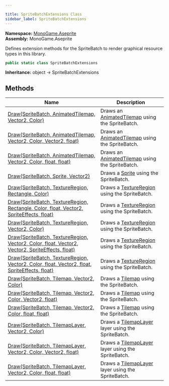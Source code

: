 ```yaml
---

title: SpriteBatchExtensions Class
sidebar_label: SpriteBatchExtensions
---
```

**Namespace:** [MonoGame.Aseprite](../)  
**Assembly:** MonoGame.Aseprite

Defines extension methods for the SpriteBatch to render graphical resource types in this library.

```csharp
public static class SpriteBatchExtensions
```

**Inheritance:** object → SpriteBatchExtensions

## Methods

| Name                                                                                                                                                                                                     | Description                                                                             |
| -------------------------------------------------------------------------------------------------------------------------------------------------------------------------------------------------------- | --------------------------------------------------------------------------------------- |
| [Draw(SpriteBatch, AnimatedTilemap, Vector2, Color)](Methods/Draw#drawspritebatch-animatedtilemap-vector2-color)                                                                                      | Draws an [AnimatedTilemap](../Tilemaps/AnimatedTilemap/) using the SpriteBatch. |
| [Draw(SpriteBatch, AnimatedTilemap, Vector2, Color, Vector2, float)](Methods/Draw#drawspritebatch-animatedtilemap-vector2-color-vector2-float)                                                        | Draws an [AnimatedTilemap](../Tilemaps/AnimatedTilemap/) using the SpriteBatch. |
| [Draw(SpriteBatch, AnimatedTilemap, Vector2, Color, float, float)](Methods/Draw#drawspritebatch-animatedtilemap-vector2-color-float-float)                                                            | Draws an [AnimatedTilemap](../Tilemaps/AnimatedTilemap/) using the SpriteBatch. |
| [Draw(SpriteBatch, Sprite, Vector2)](Methods/Draw#drawspritebatch-sprite-vector2)                                                                                                                     | Draws a [Sprite](../Sprites/Sprite/) using the SpriteBatch.                     |
| [Draw(SpriteBatch, TextureRegion, Rectangle, Color)](Methods/Draw#drawspritebatch-textureregion-rectangle-color)                                                                                      | Draws a [TextureRegion](../TextureRegion/) using the SpriteBatch.               |
| [Draw(SpriteBatch, TextureRegion, Rectangle, Color, float, Vector2, SpriteEffects, float)](Methods/Draw#drawspritebatch-textureregion-rectangle-color-float-vector2-spriteeffects-float)              | Draws a [TextureRegion](../TextureRegion/) using the SpriteBatch.               |
| [Draw(SpriteBatch, TextureRegion, Vector2, Color)](Methods/Draw#drawspritebatch-textureregion-vector2-color)                                                                                          | Draws a [TextureRegion](../TextureRegion/) using the SpriteBatch.               |
| [Draw(SpriteBatch, TextureRegion, Vector2, Color, float, Vector2, Vector2, SpriteEffects, float)](Methods/Draw#drawspritebatch-textureregion-vector2-color-float-vector2-vector2-spriteeffects-float) | Draws a [TextureRegion](../TextureRegion/) using the SpriteBatch.               |
| [Draw(SpriteBatch, TextureRegion, Vector2, Color, float, Vector2, float, SpriteEffects, float)](Methods/Draw#drawspritebatch-textureregion-vector2-color-float-vector2-float-spriteeffects-float)     | Draws a [TextureRegion](../TextureRegion/) using the SpriteBatch.               |
| [Draw(SpriteBatch, Tilemap, Vector2, Color)](Methods/Draw#drawspritebatch-tilemap-vector2-color)                                                                                                      | Draws a [Tilemap](../Tilemaps/Tilemap/) using the SpriteBatch.                  |
| [Draw(SpriteBatch, Tilemap, Vector2, Color, Vector2, float)](Methods/Draw#drawspritebatch-tilemap-vector2-color-vector2-float)                                                                        | Draws a [Tilemap](../Tilemaps/Tilemap/) using the SpriteBatch.                  |
| [Draw(SpriteBatch, Tilemap, Vector2, Color, float, float)](Methods/Draw#drawspritebatch-tilemap-vector2-color-float-float)                                                                            | Draws a [Tilemap](../Tilemaps/Tilemap/) using the SpriteBatch.                  |
| [Draw(SpriteBatch, TilemapLayer, Vector2, Color)](Methods/Draw#drawspritebatch-tilemaplayer-vector2-color)                                                                                            | Draws a [TilemapLayer](../Tilemaps/TilemapLayer/) layer using the SpriteBatch.  |
| [Draw(SpriteBatch, TilemapLayer, Vector2, Color, Vector2, float)](Methods/Draw#drawspritebatch-tilemaplayer-vector2-color-vector2-float)                                                              | Draws a [TilemapLayer](../Tilemaps/TilemapLayer/) layer using the SpriteBatch.  |
| [Draw(SpriteBatch, TilemapLayer, Vector2, Color, float, float)](Methods/Draw#drawspritebatch-tilemaplayer-vector2-color-float-float)                                                                  | Draws a [TilemapLayer](../Tilemaps/TilemapLayer/) layer using the SpriteBatch.  |


